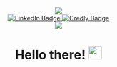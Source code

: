 <div id="header" align="center">
  <img src="(https://github.com/myzanazifah/myzanazifah/blob/main/headergithub.png)"/>
  <div id="badges">
  <a href="https://www.linkedin.com/in/myzanazry/">
    <img src="https://img.shields.io/badge/LinkedIn-blue?style=for-the-badge&logo=linkedin&logoColor=white" alt="LinkedIn Badge"/>
  </a>
    <a href="(https://www.credly.com/users/myza-nazifa-nazry)">
    <img src="https://img.shields.io/badge/Credly-FF6B00.svg?style=for-the-badge&logo=Credly&logoColor=white" alt="Credly Badge"/>
  </a>
</div>
  <img src="![](https://komarev.com/ghpvc/?username=myzanazifah&color=dc143c) alt=""/>
  <h1 align="center">
    Hello there!
   <img src="https://media.giphy.com/media/hvRJCLFzcasrR4ia7z/giphy.gif" width="30px"/>
  </h1>

  
 

  <h8>

  </h8>
</div>
<!--
**myzanazifah/myzanazifah** is a ✨ _special_ ✨ repository because its `README.md` (this file) appears on your GitHub profile.

Here are some ideas to get you started:

- 🔭 I’m currently working on ...
- 🌱 I’m currently learning ...
- 👯 I’m looking to collaborate on ...
- 🤔 I’m looking for help with ...
- 💬 Ask me about ...
- 📫 How to reach me: ...
- 😄 Pronouns: ...
- ⚡ Fun fact: ...
-->
